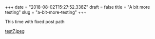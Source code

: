 +++
date = "2018-08-02T15:27:52.338Z"
draft = false
title = "A bit more testing"
slug = "a-bit-more-testing"
+++

This time with fixed post path

[test7.jpeg](/images/2018/08/02/test7.jpeg)